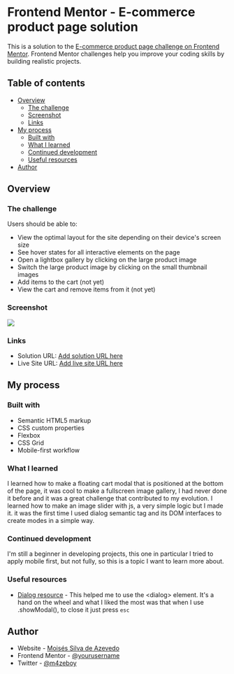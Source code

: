 # Frontend Mentor - E-commerce product page solution

This is a solution to the [E-commerce product page challenge on Frontend Mentor](https://www.frontendmentor.io/challenges/ecommerce-product-page-UPsZ9MJp6). Frontend Mentor challenges help you improve your coding skills by building realistic projects.

## Table of contents

- [Overview](#overview)
  - [The challenge](#the-challenge)
  - [Screenshot](#screenshot)
  - [Links](#links)
- [My process](#my-process)
  - [Built with](#built-with)
  - [What I learned](#what-i-learned)
  - [Continued development](#continued-development)
  - [Useful resources](#useful-resources)
- [Author](#author)


## Overview

### The challenge

Users should be able to:

- View the optimal layout for the site depending on their device's screen size
- See hover states for all interactive elements on the page
- Open a lightbox gallery by clicking on the large product image
- Switch the large product image by clicking on the small thumbnail images
- Add items to the cart (not yet)
- View the cart and remove items from it (not yet)

### Screenshot

![](./.github/screenshot.jpg)


### Links

- Solution URL: [Add solution URL here](https://your-solution-url.com)
- Live Site URL: [Add live site URL here](https://your-live-site-url.com)

## My process

### Built with

- Semantic HTML5 markup
- CSS custom properties
- Flexbox
- CSS Grid
- Mobile-first workflow

### What I learned

I learned how to make a floating cart modal that is positioned at the bottom of the page, it was cool to make a fullscreen image gallery, I had never done it before and it was a great challenge that contributed to my evolution.
I learned how to make an image slider with js, a very simple logic but I made it.
it was the first time I used dialog semantic tag and its DOM interfaces to create modes in a simple way.


### Continued development

I'm still a beginner in developing projects, this one in particular I tried to apply mobile first, but not fully, so this is a topic I want to learn more about.


### Useful resources

- [Dialog resource](https://developer.mozilla.org/pt-BR/docs/Web/HTML/Element/dialog) - 
This helped me to use the &lt;dialog&gt; element. It's a hand on the wheel and what I liked the most was that when I use .showModal(), to close it just press `esc`


## Author

- Website - [Moisés Silva de Azevedo](https://github.com/m4zeboy)
- Frontend Mentor - [@yourusername](https://www.frontendmentor.io/profile/yourusername)
- Twitter - [@m4zeboy](https://www.twitter.com/m4zeboy)
